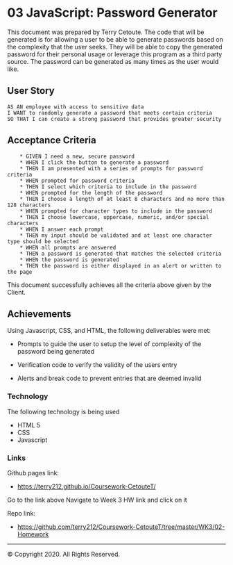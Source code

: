 # 03 JavaScript: Password Generator

This document was prepared by Terry Cetoute. The code that will be generated is for allowing a user to be able to generate passwords based on the complexity that the user seeks. They will be able to copy the generated password for their personal usage or leverage this program as a third party source. The password can be generated as many times as the user would like.

## User Story

```
AS AN employee with access to sensitive data
I WANT to randomly generate a password that meets certain criteria
SO THAT I can create a strong password that provides greater security
```

## Acceptance Criteria

```
    * GIVEN I need a new, secure password
    * WHEN I click the button to generate a password
    * THEN I am presented with a series of prompts for password criteria
    * WHEN prompted for password criteria
    * THEN I select which criteria to include in the password
    * WHEN prompted for the length of the password
    * THEN I choose a length of at least 8 characters and no more than 128 characters
    * WHEN prompted for character types to include in the password
    * THEN I choose lowercase, uppercase, numeric, and/or special characters
    * WHEN I answer each prompt
    * THEN my input should be validated and at least one character type should be selected
    * WHEN all prompts are answered
    * THEN a password is generated that matches the selected criteria
    * WHEN the password is generated
    * THEN the password is either displayed in an alert or written to the page
```

This document successfully achieves all the criteria above given by the Client.

## Achievements

Using Javascript, CSS, and HTML, the following deliverables were met:

* Prompts to guide the user to setup the level of complexity of the password being generated

* Verification code to verify the validity of the users entry

* Alerts and break code to prevent entries that are deemed invalid

### Technology

The following technology is being used

  * HTML 5
  * CSS
  * Javascript

### Links

Github pages link:

   * <https://terry212.github.io/Coursework-CetouteT/>

Go to the link above
Navigate to Week 3 HW link and click on it

Repo link:

   * <https://github.com/terry212/Coursework-CetouteT/tree/master/WK3/02-Homework>

- - -

© Copyright 2020. All Rights Reserved.